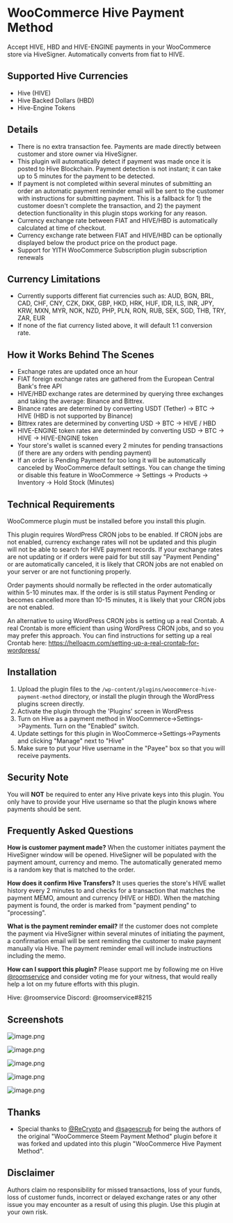 # WooCommerce Hive Payment Method
Accept HIVE, HBD and HIVE-ENGINE payments in your WooCommerce store via HiveSigner. Automatically converts from fiat to HIVE.

## Supported Hive Currencies
- Hive (HIVE)
- Hive Backed Dollars (HBD)
- Hive-Engine Tokens

## Details
* There is no extra transaction fee. Payments are made directly between customer and store owner via HiveSigner. 
* This plugin will automatically detect if payment was made once it is posted to Hive Blockchain. Payment detection is not instant; it can take up to 5 minutes for the payment to be detected.
* If payment is not completed within several minutes of submitting an order an automatic payment reminder email will be sent to the customer with instructions for submitting payment. This is a fallback for 1) the customer doesn't complete the transaction, and 2) the payment detection functionality in this plugin stops working for any reason.
* Currency exchange rate between FIAT and HIVE/HBD is automatically calculated at time of checkout.
* Currency exchange rate between FIAT and HIVE/HBD can be optionally displayed below the product price on the product page.
* Support for YITH WooCommerce Subscription plugin subscription renewals

## Currency Limitations
- Currently supports different fiat currencies such as: AUD, BGN, BRL, CAD, CHF, CNY, CZK, DKK, GBP, HKD, HRK, HUF, IDR, ILS, INR, JPY, KRW, MXN, MYR, NOK, NZD, PHP, PLN, RON, RUB, SEK, SGD, THB, TRY, ZAR, EUR
- If none of the fiat currency listed above, it will default 1:1 conversion rate.

## How it Works Behind The Scenes
* Exchange rates are updated once an hour
* FIAT foreign exchange rates are gathered from the European Central Bank's free API
* HIVE/HBD exchange rates are determined by querying three exchanges and taking the average: Binance and Bittrex.
* Binance rates are determined by converting USDT (Tether) -> BTC -> HIVE (HBD is not supported by Binance)
* Bittrex rates are determined by converting USD -> BTC -> HIVE / HBD
* HIVE-ENGINE token rates are determinded by converting USD -> BTC -> HIVE -> HIVE-ENGINE token
* Your store's wallet is scanned every 2 minutes for pending transactions (if there are any orders with pending payment)
* If an order is Pending Payment for too long it will be automatically canceled by WooCommerce default settings. You can change the timing or disable this feature in WooCommerce -> Settings -> Products -> Inventory -> Hold Stock (Minutes)

## Technical Requirements
WooCommerce plugin must be installed before you install this plugin.

This plugin requires WordPress CRON jobs to be enabled. If CRON jobs are not enabled, currency exchange rates will not be updated and this plugin will not be able to search for HIVE payment records. If your exchange rates are not updating or if orders were paid for but still say "Payment Pending" or are automatically canceled, it is likely that CRON jobs are not enabled on your server or are not functioning properly.

Order payments should normally be reflected in the order automatically within 5-10 minutes max. If the order is is still status Payment Pending or becomes cancelled more than 10-15 minutes, it is likely that your CRON jobs are not enabled.

An alternative to using WordPress CRON jobs is setting up a real Crontab. A real Crontab is more efficient than using WordPress CRON jobs, and so you may prefer this approach. You can find instructions for setting up a real Crontab here: https://helloacm.com/setting-up-a-real-crontab-for-wordpress/

## Installation

1. Upload the plugin files to the `/wp-content/plugins/woocommerce-hive-payment-method` directory, or install the plugin through the WordPress plugins screen directly.
2. Activate the plugin through the 'Plugins' screen in WordPress
3. Turn on Hive as a payment method in WooCommerce->Settings->Payments. Turn on the "Enabled" switch.
4. Update settings for this plugin in WooCommerce->Settings->Payments and clicking "Manage" next to "Hive"
5. Make sure to put your Hive username in the "Payee" box so that you will receive payments.

## Security Note
You will <strong>NOT</strong> be required to enter any Hive private keys into this plugin. You only have to provide your Hive username so that the plugin knows where payments should be sent.

## Frequently Asked Questions

**How is customer payment made?**
When the customer initiates payment the HiveSigner window will be opened. HiveSigner will be populated with the payment amount, currency and memo. The automatically generated memo is a random key that is matched to the order.

**How does it confirm Hive Transfers?**
It uses queries the store's HIVE wallet history every 2 minutes to and checks for a transaction that matches the payment MEMO, amount and currency (HIVE or HBD). When the matching payment is found, the order is marked from "payment pending" to "processing".

**What is the payment reminder email?**
If the customer does not complete the payment via HiveSigner within several minutes of initiating the payment, a confirmation email will be sent reminding the customer to make payment manually via Hive. The payment reminder email will include instructions including the memo.

**How can I support this plugin?**
Please support me by following me on Hive [@roomservice](https://peakd.com/@roomservice) and consider voting me for your witness, that would really help a lot on my future efforts with this plugin.

Hive: @roomservice
Discord: @roomservice#8215

## Screenshots
![image.png](https://files.peakd.com/file/peakd-hive/roomservice/8rGIS9iN-image.png)

![image.png](https://files.peakd.com/file/peakd-hive/roomservice/9Im4Htqq-image.png)

![image.png](https://files.peakd.com/file/peakd-hive/roomservice/sxgs9Kye-image.png)

![image.png](https://files.peakd.com/file/peakd-hive/roomservice/W6Ap7oJ5-image.png)

![image.png](https://files.peakd.com/file/peakd-hive/roomservice/3UpP4le4-image.png)

## Thanks
* Special thanks to [@ReCrypto](https://peakd.com/@recrypto) and [@sagescrub](https://peakd.com/@recrypto) for being the authors of the original "WooCommerce Steem Payment Method" plugin before it was forked and updated into this plugin "WooCommerce Hive Payment Method".

## Disclaimer
Authors claim no responsibility for missed transactions, loss of your funds, loss of customer funds, incorrect or delayed exchange rates or any other issue you may encounter as a result of using this plugin. Use this plugin at your own risk.